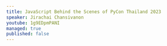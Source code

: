 ```yaml
---
title: JavaScript Behind the Scenes of PyCon Thailand 2023
speaker: Jirachai Chansivanon
youtube: 1g9EDpmPANI
managed: true
published: false
---
```


